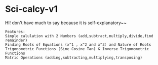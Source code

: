 # Sci-calcy-v1
HI! don't have much to say because it is self-explanatory~~

    Features:
    Simple calulation with 2 Numbers (add,subtract,multiply,divide,find remainder)
    Finding Roots of Equations (x^1 , x^2 and x^3) and Nature of Roots
    Trigonometric Functions (Sine Cosine Tan) & Inverse Trigonometric Functions
    Matric Operations (adding,subtracting,multiplying,transposing)
